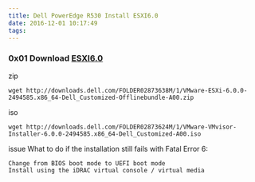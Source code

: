 ```yaml
---
title: Dell PowerEdge R530 Install ESXI6.0
date: 2016-12-01 10:17:49
tags:
---
```


### 0x01 Download [ESXI6.0](http://www.dell.com/support/home/us/en/19/Drivers/DriversDetails?driverId=HJFY8)
zip
```
wget http://downloads.dell.com/FOLDER02873638M/1/VMware-ESXi-6.0.0-2494585.x86_64-Dell_Customized-Offlinebundle-A00.zip
```
iso
```
wget http://downloads.dell.com/FOLDER02873624M/1/VMware-VMvisor-Installer-6.0.0-2494585.x86_64-Dell_Customized-A00.iso
```

issue What to do if the installation still fails with Fatal Error 6:
```
Change from BIOS boot mode to UEFI boot mode
Install using the iDRAC virtual console / virtual media
```
